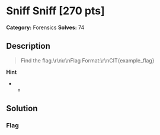 # Sniff Sniff [270 pts]

**Category:** Forensics
**Solves:** 74

## Description
>Find the flag.\r\n\r\nFlag Format:\r\nCIT{example_flag}

**Hint**
* -

## Solution

### Flag

